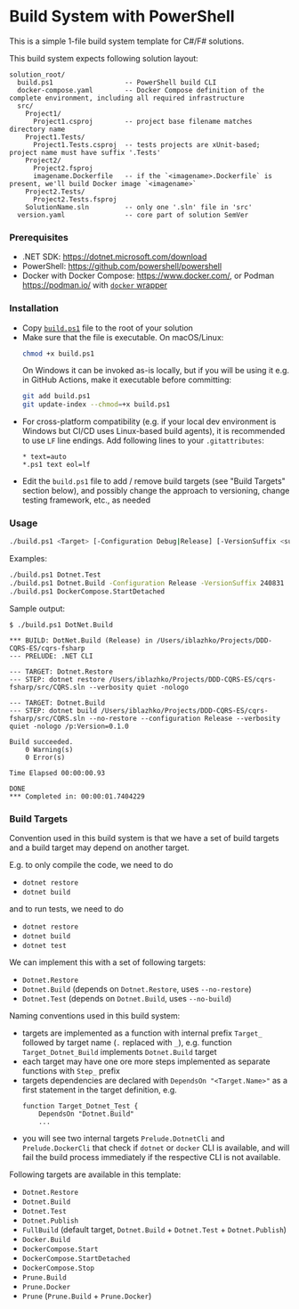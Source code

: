 # Build System with PowerShell

This is a simple 1-file build system template for C#/F# solutions.

This build system expects following solution layout:

```
solution_root/
  build.ps1                  -- PowerShell build CLI
  docker-compose.yaml        -- Docker Compose definition of the complete environment, including all required infrastructure
  src/
    Project1/
      Project1.csproj        -- project base filename matches directory name
    Project1.Tests/
      Project1.Tests.csproj  -- tests projects are xUnit-based; project name must have suffix '.Tests'
    Project2/
      Project2.fsproj
      imagename.Dockerfile   -- if the `<imagename>.Dockerfile` is present, we'll build Docker image `<imagename>`
    Project2.Tests/
      Project2.Tests.fsproj
    SolutionName.sln         -- only one '.sln' file in 'src'
  version.yaml               -- core part of solution SemVer
```

### Prerequisites

-   .NET SDK: <https://dotnet.microsoft.com/download>
-   PowerShell: <https://github.com/powershell/powershell>
-   Docker with Docker Compose: <https://www.docker.com/>,
    or Podman <https://podman.io/> with
    [`docker` wrapper](https://podman-desktop.io/docs/migrating-from-docker/emulating-docker-cli-with-podman)

### Installation

-   Copy [`build.ps1`](./build.ps1) file to the root of your solution
-   Make sure that the file is executable. On macOS/Linux:
    ```bash
    chmod +x build.ps1
    ```
    On Windows it can be invoked as-is locally, but if you will be using it e.g.
    in GitHub Actions, make it executable before committing:
    ```bash
    git add build.ps1
    git update-index --chmod=+x build.ps1
    ```
-   For cross-platform compatibility (e.g. if your local dev environment is
    Windows but CI/CD uses Linux-based build agents), it is recommended to
    use `LF` line endings. Add following lines to your `.gitattributes`:
    ```
    * text=auto
    *.ps1 text eol=lf
    ```
-   Edit the `build.ps1` file to add / remove build targets (see "Build Targets"
    section below), and possibly change the approach to versioning,
    change testing framework, etc., as needed

### Usage

```bash
./build.ps1 <Target> [-Configuration Debug|Release] [-VersionSuffix <suffix>]
```

Examples:

```bash
./build.ps1 Dotnet.Test
./build.ps1 Dotnet.Build -Configuration Release -VersionSuffix 240831
./build.ps1 DockerCompose.StartDetached
```

Sample output:

```
$ ./build.ps1 DotNet.Build

*** BUILD: DotNet.Build (Release) in /Users/iblazhko/Projects/DDD-CQRS-ES/cqrs-fsharp
--- PRELUDE: .NET CLI

--- TARGET: Dotnet.Restore
--- STEP: dotnet restore /Users/iblazhko/Projects/DDD-CQRS-ES/cqrs-fsharp/src/CQRS.sln --verbosity quiet -nologo

--- TARGET: Dotnet.Build
--- STEP: dotnet build /Users/iblazhko/Projects/DDD-CQRS-ES/cqrs-fsharp/src/CQRS.sln --no-restore --configuration Release --verbosity quiet -nologo /p:Version=0.1.0

Build succeeded.
    0 Warning(s)
    0 Error(s)

Time Elapsed 00:00:00.93

DONE
*** Completed in: 00:00:01.7404229
```

### Build Targets

Convention used in this build system is that we have a set of build targets
and a build target may depend on another target.

E.g. to only compile the code, we need to do

-   `dotnet restore`
-   `dotnet build`

and to run tests, we need to do

-   `dotnet restore`
-   `dotnet build`
-   `dotnet test`

We can implement this with a set of following targets:

-   `Dotnet.Restore`
-   `Dotnet.Build` (depends on `Dotnet.Restore`, uses `--no-restore`)
-   `Dotnet.Test` (depends on `Dotnet.Build`, uses `--no-build`)

Naming conventions used in this build system:

-   targets are implemented as a function with internal prefix `Target_`
    followed by target name (`.` replaced with `_`), e.g.
    function `Target_Dotnet_Build` implements `Dotnet.Build` target
-   each target may have one ore more steps implemented as separate functions
    with `Step_` prefix
-   targets dependencies are declared with `DependsOn "<Target.Name>"` as a
    first statement in the target definition, e.g.
    ```
    function Target_Dotnet_Test {
        DependsOn "Dotnet.Build"
        ...
    ```
-   you will see two internal targets `Prelude.DotnetCli` and
    `Prelude.DockerCli` that check if `dotnet` or `docker` CLI is available,
    and will fail the build process immediately if the respective CLI is
    not available.

Following targets are available in this template:

-   `Dotnet.Restore`
-   `Dotnet.Build`
-   `Dotnet.Test`
-   `Dotnet.Publish`
-   `FullBuild` (default target,
    `Dotnet.Build` + `Dotnet.Test` + `Dotnet.Publish`)
-   `Docker.Build`
-   `DockerCompose.Start`
-   `DockerCompose.StartDetached`
-   `DockerCompose.Stop`
-   `Prune.Build`
-   `Prune.Docker`
-   `Prune` (`Prune.Build` + `Prune.Docker`)

